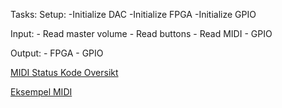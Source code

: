 Tasks:
  Setup:
    -Initialize DAC
    -Initialize FPGA
    -Initialize GPIO
    
  Input:
    - Read master volume
    - Read buttons
    - Read MIDI
    - GPIO
    
  Output:
    - FPGA
    - GPIO

[MIDI Status Kode Oversikt](bilder/MIDI-1.png)

[Eksempel MIDI](bilder/MIDI-2.png)
